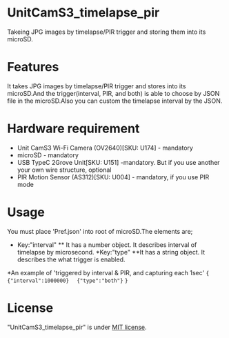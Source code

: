 # UnitCamS3_timelapse_pir
Takeing JPG images by timelapse/PIR trigger and storing them into its microSD.

# Features
It takes JPG images by timelapse/PIR trigger and stores into its microSD.And the trigger(interval, PIR, and both) is able to choose by JSON file in the microSD.Also you can custom the timelapse interval by the JSON.

# Hardware requirement
* Unit CamS3 Wi-Fi Camera (OV2640)[SKU: U174] - mandatory
* microSD - mandatory
* USB TypeC 2Grove Unit[SKU: U151] -mandatory. But if you use another your own wire structure, optional
* PIR Motion Sensor (AS312)[SKU: U004] - mandatory, if you use PIR mode

# Usage
You must place 'Pref.json' into root of microSD.The elements are;  
* Key:"interval"
** It has a number object. It describes interval of timelapse by microsecond.
*Key:"type"
**It has a string object. It describes the what trigger is enabled.

*An example of 'triggered by interval & PIR, and capturing each 1sec'
    `{`
    `  {"interval":1000000}`
    `  {"type":"both"}`
    `}`

# License
"UnitCamS3_timelapse_pir" is under [MIT license](https://en.wikipedia.org/wiki/MIT_License).
